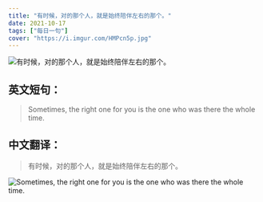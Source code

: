 ```yaml
---
title: "有时候，对的那个人，就是始终陪伴左右的那个。"
date: 2021-10-17
tags: ["每日一句"]
cover: "https://i.imgur.com/HMPcn5p.jpg"
---
```


![有时候，对的那个人，就是始终陪伴左右的那个。](https://i.imgur.com/XZlyUsz.jpg)

## 英文短句：
> Sometimes, the right one for you is the one who was there the whole time.

<!--more-->

## 中文翻译：
> 有时候，对的那个人，就是始终陪伴左右的那个。

![Sometimes, the right one for you is the one who was there the whole time.](https://i.imgur.com/1MLKcuA.jpg)


